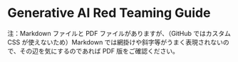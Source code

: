 # Generative AI Red Teaming Guide

注：Markdown ファイルと PDF ファイルがありますが、（GitHub ではカスタム CSS が使えないため）Markdown では網掛けや斜字等がうまく表現されないので、その辺を気にするのであれば PDF 版をご確認ください。
